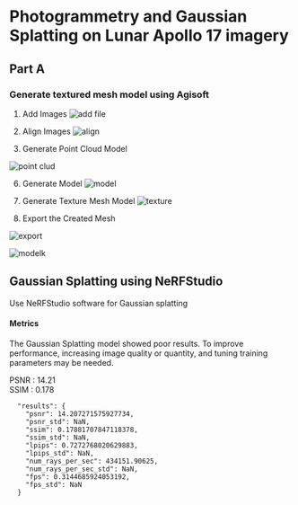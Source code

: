 # Photogrammetry and Gaussian Splatting on Lunar Apollo 17 imagery
## Part A
### Generate textured mesh model using Agisoft

1. Add Images
  ![add file](https://github.com/user-attachments/assets/40e41cd9-7a4e-45ca-865a-bfaf735ec674)
 
3. Align Images 
![align](https://github.com/user-attachments/assets/c4253e79-89eb-4480-85b8-4431874965c4)

4. Generate Point Cloud Model
   
![point clud](https://github.com/user-attachments/assets/f9f2369c-743f-4826-bf36-155562f5f0f5)

6. Generate  Model
![model](https://github.com/user-attachments/assets/115c7dc8-a1bd-4968-8017-1aa91b76b6a6)


7. Generate Texture Mesh Model
![texture](https://github.com/user-attachments/assets/2bda2a3a-5342-4f54-9a21-6c9d3ff6a4a8)

8. Export the Created Mesh
   
![export](https://github.com/user-attachments/assets/bf40b848-0f40-418f-aac7-f350ed33450a)

![modelk](https://github.com/user-attachments/assets/41af7429-f9e7-462b-8ea6-ac0f66781767)

## Gaussian Splatting using NeRFStudio

Use NeRFStudio software for Gaussian splatting

#### Metrics  

The Gaussian Splatting model showed poor results. To improve performance, increasing image quality or quantity, and tuning training parameters may be needed.

PSNR : 14.21  
SSIM : 0.178


```
  "results": {
    "psnr": 14.207271575927734,
    "psnr_std": NaN,
    "ssim": 0.17881707847118378,
    "ssim_std": NaN,
    "lpips": 0.7272768020629883,
    "lpips_std": NaN,
    "num_rays_per_sec": 434151.90625,
    "num_rays_per_sec_std": NaN,
    "fps": 0.3144685924053192,
    "fps_std": NaN
  }
```





